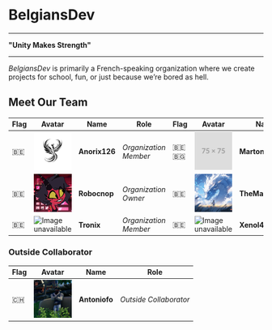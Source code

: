 # BelgiansDev
---

**"Unity Makes Strength"**

---

_BelgiansDev_ is primarily a French-speaking organization where we create projects for school, fun, or just because we’re bored as hell.

## Meet Our Team

| Flag | Avatar | Name | Role | Flag | Avatar | Name | Role |
|---|---|---|---|---|---|---|---|
| 🇧🇪 | <img src="https://github.com/BelgiansDev/.github/blob/main/images/Anorix.png" height="75px" alt="Image unavailable"> | **Anorix126** | *Organization Member* | 🇧🇪 🇧🇬 | <img src="https://github.com/BelgiansDev/.github/blob/main/images/placeholder.png" height="75px" alt="Image unavailable"> | **Martonissss** | *Organization Member* |
| 🇧🇪 | <img src="https://github.com/BelgiansDev/.github/blob/main/images/MillieRobo.png" height="75px" alt="Image unavailable"> | **Robocnop** | *Organization Owner* | 🇧🇪 | <img src="https://github.com/BelgiansDev/.github/blob/main/images/themagnum.png" height="75px" alt="Image unavailable"> | **TheMagnumBE** | *Organization Member* |
| 🇧🇪 | <img src="https://github.com/BelgiansDev/.github/blob/main/images/tronix.jpg" height="75px" alt="Image unavailable"> | **Tronix** | *Organization Member* | 🇧🇪 | <img src="https://github.com/BelgiansDev/.github/blob/main/images/xenolan.jpg" height="75px" alt="Image unavailable"> | **XenoI4n** | *Organization Member* |

### Outside Collaborator

| Flag | Avatar | Name | Role |
|---|---|---|---|
| 🇨🇭 | <img src="https://github.com/BelgiansDev/.github/blob/main/images/Antoniofo.png" height="75px" alt="Image unavailable"> | **Antoniofo** | *Outside Collaborator* |
